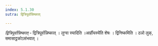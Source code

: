 ```yaml
---
index: 5.1.30
sutra: द्वित्रिपूर्वान्निष्कात्

---
```

_द्वित्रिपूर्वान्निष्कात्_ - द्वित्रिपूर्वान्निष्कात् । लुग्वा स्यादिति ।आर्हीयस्ये॑ति शेषः । द्विनिष्कमिति । ठञो लुक्, समासाट्ठकोऽसंभवात् ।